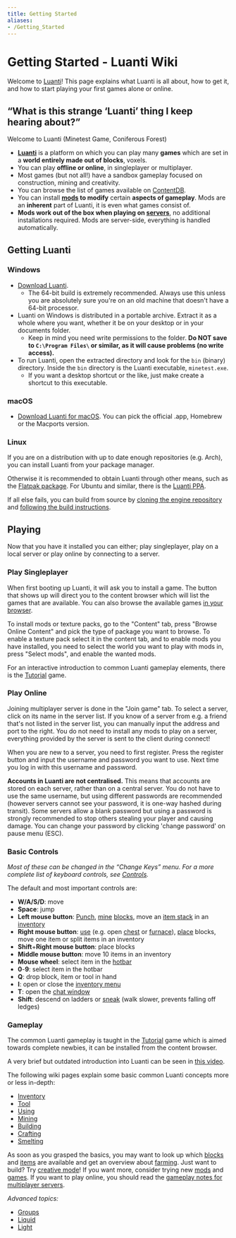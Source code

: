 ```yaml
---
title: Getting Started
aliases:
- /Getting_Started
---
```


# Getting Started - Luanti Wiki


Welcome to [Luanti](https://wiki.luanti.org/Luanti "Luanti")! This page explains what Luanti is all about, how to get it, and how to start playing your first games alone or online.

“What is this strange ‘Luanti’ thing I keep hearing about?”
-----------------------------------------------------------

Welcome to Luanti (Minetest Game, Coniferous Forest)

*   **[Luanti](https://wiki.luanti.org/Luanti "Luanti")** is a platform on which you can play many **games** which are set in a **world entirely made out of blocks**, voxels.
*   You can play **offline or online**, in singleplayer or multiplayer.
*   Most games (but not all!) have a sandbox gameplay focused on construction, mining and creativity.
*   You can browse the list of games available on [ContentDB](https://content.minetest.net/packages/?type=game).
*   You can install **[mods](https://wiki.luanti.org/Mods "Mods") to modify** certain **aspects of gameplay**. Mods are an **inherent** part of Luanti, it is even what games consist of.
*   **Mods work out of the box when playing on [servers](https://wiki.luanti.org/Server "Server")**, no additional installations required. Mods are server-side, everything is handled automatically.

Getting Luanti
--------------

### Windows

*   [Download Luanti](http://www.minetest.net/downloads/).
    *   The 64-bit build is extremely recommended. Always use this unless you are absolutely sure you're on an old machine that doesn't have a 64-bit processor.
*   Luanti on Windows is distributed in a portable archive. Extract it as a whole where you want, whether it be on your desktop or in your documents folder.
    *   Keep in mind you need write permissions to the folder. **Do NOT save to `C:\Program Files\` or similar, as it will cause problems (no write access).**
*   To run Luanti, open the extracted directory and look for the `bin` (binary) directory. Inside the `bin` directory is the Luanti executable, `minetest.exe`.
    *   If you want a desktop shortcut or the like, just make create a shortcut to this executable.

### macOS

*   [Download Luanti for macOS](http://minetest.net/download#macos). You can pick the official .app, Homebrew or the Macports version.

### Linux

If you are on a distribution with up to date enough repositories (e.g. Arch), you can install Luanti from your package manager.

Otherwise it is recommended to obtain Luanti through other means, such as the [Flatpak package](https://flathub.org/apps/details/net.minetest.Minetest). For Ubuntu and similar, there is the [Luanti PPA](https://launchpad.net/~minetestdevs/+archive/ubuntu/stable).

If all else fails, you can build from source by [cloning the engine repository](https://github.com/luanti-org/luanti) and [following the build instructions](https://github.com/luanti-org/luanti/blob/master/doc/compiling/linux.md).

Playing
-------

Now that you have it installed you can either; play singleplayer, play on a local server or play online by connecting to a server.

### Play Singleplayer

When first booting up Luanti, it will ask you to install a game. The button that shows up will direct you to the content browser which will list the games that are available. You can also browse the available games [in your browser](https://content.minetest.net/packages/?type=game).

To install mods or texture packs, go to the "Content" tab, press "Browse Online Content" and pick the type of package you want to browse. To enable a texture pack select it in the content tab, and to enable mods you have installed, you need to select the world you want to play with mods in, press "Select mods", and enable the wanted mods.

For an interactive introduction to common Luanti gameplay elements, there is the [Tutorial](https://content.minetest.net/packages/Wuzzy/tutorial/) game.

### Play Online

Joining multiplayer server is done in the "Join game" tab. To select a server, click on its name in the server list. If you know of a server from e.g. a friend that's not listed in the server list, you can manually input the address and port to the right. You do not need to install any mods to play on a server, everything provided by the server is sent to the client during connect!

When you are new to a server, you need to first register. Press the register button and input the username and password you want to use. Next time you log in with this username and password.

**Accounts in Luanti are not centralised.** This means that accounts are stored on each server, rather than on a central server. You do not have to use the same username, but using different passwords are recommended (however servers cannot see your password, it is one-way hashed during transit). Some servers allow a blank password but using a password is strongly recommended to stop others stealing your player and causing damage. You can change your password by clicking 'change password' on pause menu (ESC).

### Basic Controls

_Most of these can be changed in the “Change Keys” menu. For a more complete list of keyboard controls, see [Controls](https://wiki.luanti.org/Controls "Controls")._

The default and most important controls are:

*   **W/A/S/D**: move
*   **Space**: jump
*   **Left mouse button**: [Punch](https://wiki.luanti.org/Punching "Punching"), [mine](https://wiki.luanti.org/Mining "Mining") [blocks](https://wiki.luanti.org/Blocks "Blocks"), move an [item stack](https://wiki.luanti.org/Item_stack "Item stack") in an [inventory](https://wiki.luanti.org/Inventory "Inventory")
*   **Right mouse button**: [use](https://wiki.luanti.org/Using "Using") (e.g. open [chest](https://wiki.luanti.org/Chest "Chest") or [furnace](https://wiki.luanti.org/Furnace "Furnace")), [place](https://wiki.luanti.org/Building "Building") blocks, move one item or split items in an inventory
*   **Shift**+**Right mouse button**: place blocks
*   **Middle mouse button**: move 10 items in an inventory
*   **Mouse wheel**: select item in the [hotbar](https://wiki.luanti.org/Hotbar "Hotbar")
*   **0**\-**9**: select item in the hotbar
*   **Q**: drop block, item or tool in hand
*   **I**: open or close the [inventory menu](https://wiki.luanti.org/Inventory_menu "Inventory menu")
*   **T**: open the [chat window](https://wiki.luanti.org/Chat_window "Chat window")
*   **Shift**: descend on ladders or [sneak](https://wiki.luanti.org/Sneaking "Sneaking") (walk slower, prevents falling off ledges)

### Gameplay

The common Luanti gameplay is taught in the [Tutorial](https://content.minetest.net/packages/Wuzzy/tutorial/) game which is aimed towards complete newbies, it can be installed from the content browser.

A very brief but outdated introduction into Luanti can be seen in [this video](http://www.youtube.com/watch?v=cJMj8MiqjwI).

The following wiki pages explain some basic common Luanti concepts more or less in-depth:

*   [Inventory](https://wiki.luanti.org/Inventory "Inventory")
*   [Tool](https://wiki.luanti.org/Tool "Tool")
*   [Using](https://wiki.luanti.org/Using "Using")
*   [Mining](https://wiki.luanti.org/Mining "Mining")
*   [Building](https://wiki.luanti.org/Building "Building")
*   [Crafting](https://wiki.luanti.org/Crafting "Crafting")
*   [Smelting](https://wiki.luanti.org/Smelting "Smelting")

As soon as you grasped the basics, you may want to look up which [blocks](https://wiki.luanti.org/Blocks "Blocks") and [items](https://wiki.luanti.org/Items "Items") are available and get an overview about [farming](https://wiki.luanti.org/Farming "Farming"). Just want to build? Try [creative mode](https://wiki.luanti.org/Creative_mode "Creative mode")! If you want more, consider trying new [mods](https://wiki.luanti.org/Mods "Mods") and [games](https://wiki.luanti.org/Games "Games"). If you want to play online, you should read the [gameplay notes for multiplayer servers](https://wiki.luanti.org/Server#In_the_server "Server").

_Advanced topics:_

*   [Groups](https://wiki.luanti.org/Groups "Groups")
*   [Liquid](https://wiki.luanti.org/Liquid "Liquid")
*   [Light](https://wiki.luanti.org/Light "Light")